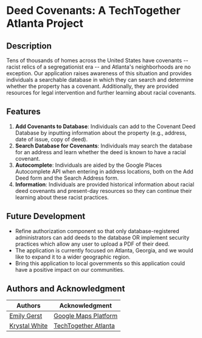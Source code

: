 # Deed Covenants: A TechTogether Atlanta Project
## Description
Tens of thousands of homes across the United States have covenants -- racist relics of a segregationist era -- and Atlanta's neighborhoods are no exception. Our application raises awareness of this situation and provides individuals a searchable database in which they can search and determine whether the property has a covenant. Additionally, they are provided resources for legal intervention and further learning about racial covenants.

## Features
1. **Add Covenants to Database**: Individuals can add to the Covenant Deed Database by inputting information about the property (e.g., address, date of issue, copy of deed). 
2. **Search Database for Covenants**: Individuals may search the database for an address and learn whether the deed is known to have a racial covenant.
3. **Autocomplete**: Individuals are aided by the Google Places Autocomplete API when entering in address locations, both on the Add Deed form and the Search Address form.  
4. **Information**: Individuals are provided historical information about racial deed covenants and present-day resources so they can continue their learning about these racist practices.

## Future Development
* Refine authorization component so that only database-registered administrators can add deeds to the database OR implement security practices which allow any user to upload a PDF of their deed.
* The application is currently focused on Atlanta, Georgia, and we would like to expand it to a wider geographic region.
* Bring this application to local governments so this application could have a positive impact on our communities.

## Authors and Acknowledgment
|Authors   |Acknowledgment   |
|---|---|
| [Emily Gerst](https://github.com/emmykg38) |  [Google Maps Platform](https://developers.google.com/maps) |
| [Krystal White](https://github.com/krystalwhite)  | [TechTogether Atlanta](https://atlanta.techtogether.io/)  |
